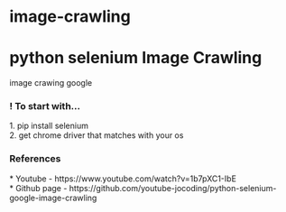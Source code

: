 # image-crawling
<h1>python selenium Image Crawling </h1>
image crawing google 

<h3>! To start with... </h3>
1. pip install selenium <br>
2. get chrome driver that matches with your os

<h3>References</h3>
* Youtube - https://www.youtube.com/watch?v=1b7pXC1-IbE <br>
* Github page - https://github.com/youtube-jocoding/python-selenium-google-image-crawling
